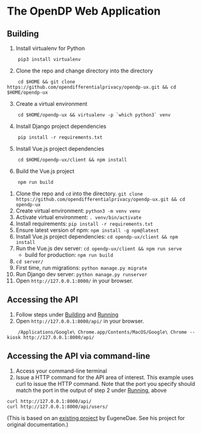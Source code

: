 # The OpenDP Web Application

## Building
1. Install virtualenv for Python
``` shell
    pip3 install virtualenv
```
2. Clone the repo and change directory into the directory
``` shell
    cd $HOME && git clone https://github.com/opendifferentialprivacy/opendp-ux.git && cd $HOME/opendp-ux
```
3. Create a virtual environment
``` shell
    cd $HOME/opendp-ux && virtualenv -p `which python3` venv
```
4. Install Django project dependencies
``` shell
    pip install -r requirements.txt
```
5. Install Vue.js project dependencies
``` shell
    cd $HOME/opendp-ux/client && npm install
```
6. Build the Vue.js project
``` shell
    npm run build
```

1. Clone the repo and `cd` into the directory. `git clone https://github.com/opendifferentialprivacy/opendp-ux.git && cd opendp-ux`
1. Create virtual environment: `python3 -m venv venv`
1. Activate virtual environment: `. venv/bin/activate`
2. Install requirements: `pip install -r requirements.txt`
3. Ensure latest version of npm: `npm install -g npm@latest`
4. Install Vue.js project dependencies: `cd opendp-ux/client && npm install`
5. Run the Vue.js dev server: `cd opendp-ux/client && npm run serve`
   - build for production: `npm run build`
6. `cd server/` 
7. First time, run migrations: `python manage.py migrate` 
8. Run Django dev server: `python manage.py runserver`
9. Open `http://127.0.0.1:8000/` in your browser.

## Accessing the API
1. Follow steps under [Building](building) and [Running](running)
2. Open `http://127.0.0.1:8000/api/` in your browser.
``` shell
    /Applications/Google\ Chrome.app/Contents/MacOS/Google\ Chrome --kiosk http://127.0.0.1:8000/api/
```

## Accessing the API via command-line
1. Access your command-line terminal
2. Issue a HTTP command for the API area of interest. This example uses curl to issue the HTTP command. Note that the port you specify should match the port in the output of step 2 under [Running](running), above
``` shell
curl http://127.0.0.1:8000/api/
curl http://127.0.0.1:8000/api/users/
```

(This is based on an [existing project](https://github.com/EugeneDae/django-vue-cli-webpack-demo) by EugeneDae. See his project for original documentation.)
